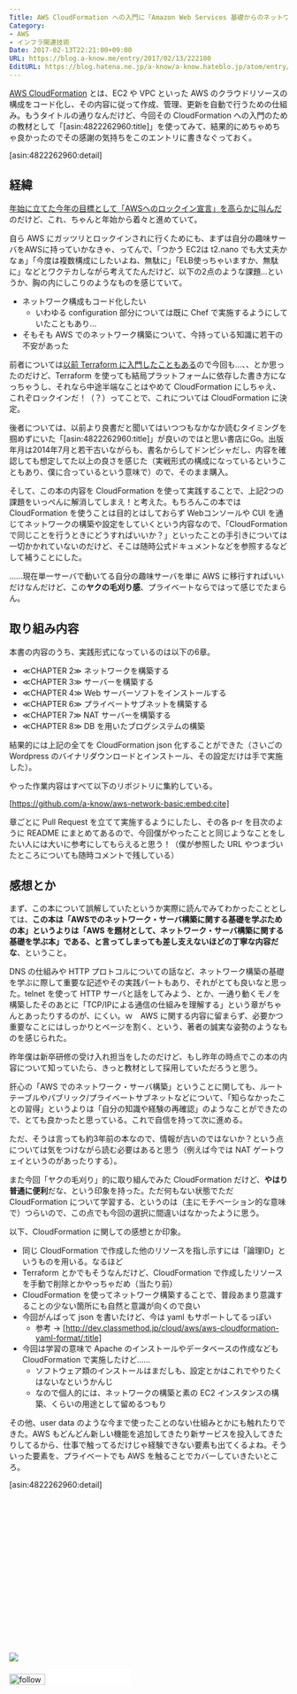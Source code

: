 ```yaml
---
Title: AWS CloudFormation への入門に「Amazon Web Services 基礎からのネットワーク&サーバー構築」を使ってみた
Category:
- AWS
- インフラ関連技術
Date: 2017-02-13T22:21:00+09:00
URL: https://blog.a-know.me/entry/2017/02/13/222100
EditURL: https://blog.hatena.ne.jp/a-know/a-know.hateblo.jp/atom/entry/10328749687216720981
---
```


[AWS CloudFormation](https://aws.amazon.com/jp/cloudformation/) とは、EC2 や VPC といった AWS のクラウドリソースの構成をコード化し、その内容に従って作成、管理、更新を自動で行うための仕組み。もうタイトルの通りなんだけど、今回その CloudFormation への入門のための教材として「[asin:4822262960:title]」を使ってみて、結果的にめちゃめちゃ良かったのでその感謝の気持ちをこのエントリに書きなぐっておく。




[asin:4822262960:detail]





<!-- more -->




## 経緯

[年始に立てた今年の目標として「AWSへのロックイン宣言」を高らかに叫んだ](https://blog.a-know.me/entry/2017/01/02/221525)のだけど、これ、ちゃんと年始から着々と進めていて。


自ら AWS にガッツリとロックインされに行くためにも、まずは自分の趣味サーバをAWSに持っていかなきゃ、ってんで、「つかう EC2は t2.nano でも大丈夫かなぁ」「今度は複数構成にしたいよね、無駄に」「ELB使っちゃいますか、無駄に」などとワクテカしながら考えてたんだけど、以下の2点のような課題...というか、胸の内にしこりのようなものを感じていて。


* ネットワーク構成もコード化したい
    * いわゆる configuration 部分については既に Chef で実施するようにしていたこともあり...
* そもそも AWS でのネットワーク構築について、今持っている知識に若干の不安があった


前者については[以前 Terraform に入門したこともある](https://blog.a-know.me/entry/2015/04/19/110208)ので今回も...、、とか思ったのだけど、Terraform を使っても結局プラットフォームに依存した書き方になっちゃうし、それなら中途半端なことはやめて CloudFormation にしちゃえ、これぞロックインだ！（？）ってことで、これについては CloudFormation に決定。


後者については、以前より良書だと聞いてはいつつもなかなか読むタイミングを掴めずにいた「[asin:4822262960:title]」が良いのではと思い書店にGo。出版年月は2014年7月と若干古いながらも、書名からしてドンピシャだし、内容を確認しても想定してた以上の良さを感じた（実戦形式の構成になっているということもあり、僕に合っているという意味で）ので、そのまま購入。


そして、この本の内容を CloudFormation を使って実践することで、上記2つの課題をいっぺんに解消してしまえ！と考えた。もちろんこの本では CloudFormation を使うことは目的とはしておらず Webコンソールや CUI を通じてネットワークの構築や設定をしていくという内容なので、「CloudFormation で同じことを行うときにどうすればいいか？」といったことの手引きについては一切かかれていないのだけど、そこは随時公式ドキュメントなどを参照するなどして補うことにした。


......現在単一サーバで動いてる自分の趣味サーバを単に AWS に移行すればいいだけなんだけど、この**ヤクの毛刈り感**、プライベートならではって感じでたまらん。


## 取り組み内容

本書の内容のうち、実践形式になっているのは以下の6章。


* ≪CHAPTER 2≫ ネットワークを構築する
* ≪CHAPTER 3≫ サーバーを構築する
* ≪CHAPTER 4≫ Web サーバーソフトをインストールする
* ≪CHAPTER 6≫ プライベートサブネットを構築する
* ≪CHAPTER 7≫ NAT サーバーを構築する
* ≪CHAPTER 8≫ DB を用いたブログシステムの構築


結果的には上記の全てを CloudFormation json 化することができた（さいごの Wordpress のバイナリダウンロードとインストール、その設定だけは手で実施した）。


やった作業内容はすべて以下のリポジトリに集約している。



[https://github.com/a-know/aws-network-basic:embed:cite]



章ごとに Pull Request を立てて実施するようにしたし、その各 p-r を目次のように README にまとめてあるので、今回僕がやったことと同じようなことをしたい人には大いに参考にしてもらえると思う！（僕が参照した URL やつまづいたところについても随時コメントで残している）



## 感想とか

まず、この本について誤解していたというか実際に読んでみてわかったこととしては、**この本は「AWSでのネットワーク・サーバ構築に関する基礎を学ぶための本」というよりは「AWS を題材として、ネットワーク・サーバ構築に関する基礎を学ぶ本」である、と言ってしまっても差し支えないほどの丁寧な内容だな**、ということ。


DNS の仕組みや HTTP プロトコルについての話など、ネットワーク構築の基礎を学ぶに際して重要な記述やその実践パートもあり、それがとても良いなと思った。telnet を使って HTTP サーバと話をしてみよう、とか、一通り動くモノを構築したそのあとに「TCP/IPによる通信の仕組みを理解する」という章がちゃんとあったりするのが、にくい。ｗ　AWS に関する内容に留まらず、必要かつ重要なことにはしっかりとページを割く、という、著者の誠実な姿勢のようなものを感じられた。


昨年僕は新卒研修の受け入れ担当をしたのだけど、もし昨年の時点でこの本の内容について知っていたら、きっと教材として採用していただろうと思う。


肝心の「AWS でのネットワーク・サーバ構築」ということに関しても、ルートテーブルやパブリック/プライベートサブネットなどについて、「知らなかったことの習得」というよりは「自分の知識や経験の再確認」のようなことができたので、とても良かったと思っている。これで自信を持って次に進める。


ただ、そうは言っても約3年前の本なので、情報が古いのではないか？という点については気をつけながら読む必要はあると思う（例えば今では NAT ゲートウェイというのがあったりする）。


また今回「ヤクの毛刈り」的に取り組んでみた CloudFormation だけど、<b>やはり普通に便利</b>だな、という印象を持った。ただ何もない状態でただ CloudFormation について学習する、というのは（主にモチベーション的な意味で）つらいので、この点でも今回の選択に間違いはなかったように思う。


以下、CloudFormation に関しての感想とか印象。


* 同じ CloudFormation で作成した他のリソースを指し示すには「論理ID」というものを用いる。なるほど
* Terraform とかでもそうなんだけど、CloudFormation で作成したリソースを手動で削除とかやっちゃだめ（当たり前）
* CloudFormation を使ってネットワーク構築することで、普段あまり意識することの少ない箇所にも自然と意識が向くので良い
* 今回がんばって json を書いたけど、今は yaml もサポートしてるっぽい
    * 参考 → [http://dev.classmethod.jp/cloud/aws/aws-cloudformation-yaml-format/:title]
* 今回は学習の意味で Apache のインストールやデータベースの作成なども CloudFormation で実施したけど......
    * ソフトウェア類のインストールはまだしも、設定とかはこれでやりたくはないなというかんじ
    * なので個人的には、ネットワークの構築と素の EC2 インスタンスの構築、くらいの用途として留めるつもり


その他、user data のような今まで使ったことのない仕組みとかにも触れたりできた。AWS もどんどん新しい機能を追加してきたり新サービスを投入してきたりしてるから、仕事で触ってるだけじゃ経験できない要素も出てくるよね。そういった要素を、プライベートでも AWS を触ることでカバーしていきたいところ。






[asin:4822262960:detail]


<div>
<br>
<script async src="//pagead2.googlesyndication.com/pagead/js/adsbygoogle.js"></script>
<!-- article-bottom2 -->
<ins class="adsbygoogle"
     style="display:inline-block;width:300px;height:250px"
     data-ad-client="ca-pub-3463034538369189"
     data-ad-slot="5274552934"></ins>
<script>
(adsbygoogle = window.adsbygoogle || []).push({});
</script>

<a href="http://bit.ly/pixe-la" target='blank' rel="nofollow"><img src="https://cdn-ak.f.st-hatena.com/images/fotolife/a/a-know/20181026/20181026091953.png"></a>
<br>
</div>

<div>
<a href='http://cloud.feedly.com/#subscription%2Ffeed%2Fhttp%3A%2F%2Fblog.a-know.me%2Ffeed'  target='blank'><img id='feedlyFollow' src='//s3.feedly.com/img/follows/feedly-follow-rectangle-volume-small_2x.png' alt='follow us in feedly' width='65' height='20'></a>



<iframe src="//blog.hatena.ne.jp/a-know/a-know.hateblo.jp/subscribe/iframe" allowtransparency="true" frameborder="0" scrolling="no" width="150" height="28"></iframe>
</div>


<script src="https://moshi-moshi.moshimo.works/moshimoshi/a_know_blog/2017-02-13-222100?title=AWS%20CloudFormation%20%E3%81%B8%E3%81%AE%E5%85%A5%E9%96%80%E3%81%AB%E3%80%8CAmazon%20Web%20Services%20%E5%9F%BA%E7%A4%8E%E3%81%8B%E3%82%89%E3%81%AE%E3%83%8D%E3%83%83%E3%83%88%E3%83%AF%E3%83%BC%E3%82%AF&%E3%82%B5%E3%83%BC%E3%83%90%E3%83%BC%E6%A7%8B%E7%AF%89%E3%80%8D%E3%82%92%E4%BD%BF%E3%81%A3%E3%81%A6%E3%81%BF%E3%81%9F"></script>

